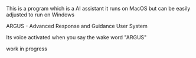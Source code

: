 This is a program which is a AI assistant it runs on MacOS but can be easily adjusted to run on Windows

ARGUS - Advanced Response and Guidance User System

Its voice activated when you say the wake word "ARGUS"







work in progress
